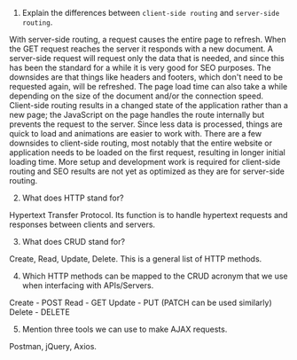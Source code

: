 1.  Explain the differences between `client-side routing` and `server-side routing`.

With server-side routing, a request causes the entire page to refresh. When the GET request reaches the server it responds with a new document. A server-side request will request only the data that is needed, and since this has been the standard for a while it is very good for SEO purposes. The downsides are that things like headers and footers, which don't need to be requested again, will be refreshed. The page load time can also take a while depending on the size of the document and/or the connection speed. Client-side routing results in a changed state of the application rather than a new page; the JavaScript on the page handles the route internally but prevents the request to the server. Since less data is processed, things are quick to load and animations are easier to work with. There are a few downsides to client-side routing, most notably that the entire website or application needs to be loaded on the first request, resulting in longer initial loading time. More setup and development work is required for client-side routing and SEO results are not yet as optimized as they are for server-side routing.

2.  What does HTTP stand for?

Hypertext Transfer Protocol. Its function is to handle hypertext requests and responses between clients and servers.

3.  What does CRUD stand for?

Create, Read, Update, Delete. This is a general list of HTTP methods.

4.  Which HTTP methods can be mapped to the CRUD acronym that we use when interfacing with APIs/Servers.

Create - POST
Read - GET
Update - PUT (PATCH can be used similarly)
Delete - DELETE

5.  Mention three tools we can use to make AJAX requests.

Postman, jQuery, Axios.
